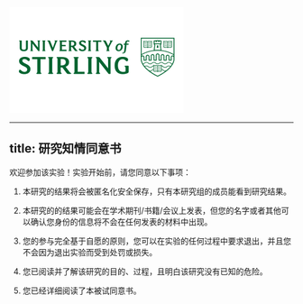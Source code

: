 ![](UoS-LOGO-PMS-349.png)

---
title: 研究知情同意书
---

欢迎参加该实验！实验开始前，请您同意以下事项：

1. 本研究的结果将会被匿名化安全保存，只有本研究组的成员能看到研究结果。

2. 本研究的的结果可能会在学术期刊/书籍/会议上发表，但您的名字或者其他可以确认您身份的信息将不会在任何发表的材料中出现。

3. 您的参与完全基于自愿的原则，您可以在实验的任何过程中要求退出，并且您不会因为退出实验而受到处罚或损失。

4. 您已阅读并了解该研究的目的、过程，且明白该研究没有已知的危险。

5. 您已经详细阅读了本被试同意书。

